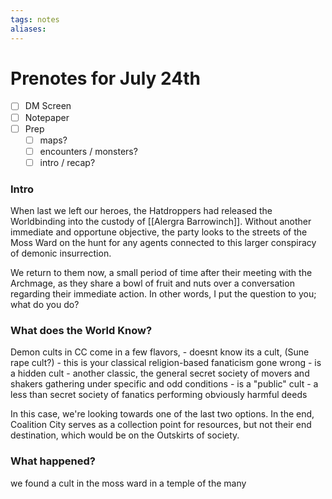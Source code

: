 ```yaml
---
tags: notes
aliases:
---
```


# Prenotes for July 24th
- [ ] DM Screen
- [ ] Notepaper
- [ ] Prep
	- [ ] maps?
	- [ ] encounters / monsters?
	- [ ] intro / recap?

### Intro

When last we left our heroes, the Hatdroppers had released the Worldbinding into the custody of [[Alergra Barrowinch]]. Without another immediate and opportune objective, the party looks to the streets of the Moss Ward on the hunt for any agents connected to this larger conspiracy of demonic insurrection. 

We return to them now, a small period of time after their meeting with the Archmage, as they share a bowl of fruit and nuts over a conversation regarding their immediate action. In other words, I put the question to you; what do you do?

### What does the World Know?

Demon cults in CC come in a few flavors,
	- doesnt know its a cult, (Sune rape cult?)
		- this is your classical religion-based fanaticism gone wrong
	- is a hidden cult
		- another classic, the general secret society of movers and shakers gathering under specific and odd conditions
	- is a "public" cult
		- a less than secret society of fanatics performing obviously harmful deeds

In this case, we're looking towards one of the last two options. In the end, Coalition City serves as a collection point for resources, but not their end destination, which would be on the Outskirts of society. 

### What happened?

we found a cult in the moss ward in a temple of the many

